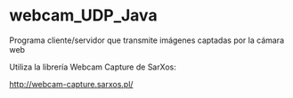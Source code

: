 # webcam_UDP_Java
Programa cliente/servidor que transmite imágenes captadas por la cámara web

Utiliza la librería Webcam Capture de SarXos:

http://webcam-capture.sarxos.pl/

